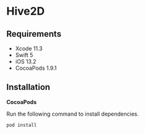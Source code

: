 # Hive2D

## Requirements

- Xcode 11.3
- Swift 5
- iOS 13.2
- CocoaPods 1.9.1

## Installation

**CocoaPods**

Run the following command to install dependencies.

```
pod install
```
